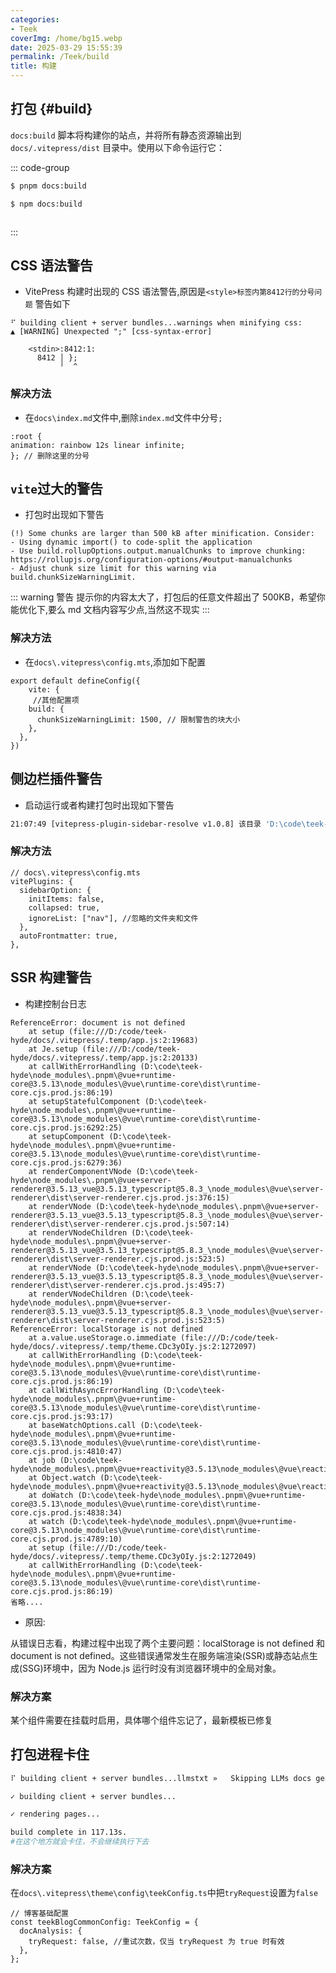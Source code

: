```yaml
---
categories:
- Teek
coverImg: /home/bg15.webp
date: 2025-03-29 15:55:39
permalink: /Teek/build
title: 构建
---
```

## 打包 {#build}

`docs:build` 脚本将构建你的站点，并将所有静态资源输出到 `docs/.vitepress/dist` 目录中。使用以下命令运行它：

::: code-group

```sh [pnpm]
$ pnpm docs:build
```

```sh [npm]
$ npm docs:build
```

```sh [yarn]

```

:::

## CSS 语法警告

- VitePress 构建时出现的 CSS 语法警告,原因是`<style>标签内第8412行的分号问题` 警告如下

```shell{2-6}
⠋ building client + server bundles...warnings when minifying css:
▲ [WARNING] Unexpected ";" [css-syntax-error]

    <stdin>:8412:1:
      8412 │ };
           ╵  ^
```

### 解决方法

- 在`docs\index.md`文件中,删除`index.md`文件中分号`;`

```md{3}
:root {
animation: rainbow 12s linear infinite;
}; // 删除这里的分号
```

## `vite`过大的警告

- 打包时出现如下警告

```shell{1-4}
(!) Some chunks are larger than 500 kB after minification. Consider:
- Using dynamic import() to code-split the application
- Use build.rollupOptions.output.manualChunks to improve chunking: https://rollupjs.org/configuration-options/#output-manualchunks
- Adjust chunk size limit for this warning via build.chunkSizeWarningLimit.
```

::: warning 警告
提示你的内容太大了，打包后的任意文件超出了 500KB，希望你能优化下,要么 md 文档内容写少点,当然这不现实
:::

### 解决方法

- 在`docs\.vitepress\config.mts`,添加如下配置

```ts{4-6}
export default defineConfig({
    vite: {
     //其他配置项
    build: {
      chunkSizeWarningLimit: 1500, // 限制警告的块大小
    },
  },
})
```

## 侧边栏插件警告

- 启动运行或者构建打包时出现如下警告

```sh
21:07:49 [vitepress-plugin-sidebar-resolve v1.0.8] 该目录 'D:\code\teek-hyde\docs\nav' 内部没有任何文件或文件序号出错，将忽略生成对应侧边栏
```

### 解决方法

```ts{6}
// docs\.vitepress\config.mts
vitePlugins: {
  sidebarOption: {
    initItems: false,
    collapsed: true,
    ignoreList: ["nav"], //忽略的文件夹和文件
  },
  autoFrontmatter: true,
},
```

## SSR 构建警告

- 构建控制台日志

```sh{1,12}
ReferenceError: document is not defined
    at setup (file:///D:/code/teek-hyde/docs/.vitepress/.temp/app.js:2:19683)
    at Je.setup (file:///D:/code/teek-hyde/docs/.vitepress/.temp/app.js:2:20133)
    at callWithErrorHandling (D:\code\teek-hyde\node_modules\.pnpm\@vue+runtime-core@3.5.13\node_modules\@vue\runtime-core\dist\runtime-core.cjs.prod.js:86:19)
    at setupStatefulComponent (D:\code\teek-hyde\node_modules\.pnpm\@vue+runtime-core@3.5.13\node_modules\@vue\runtime-core\dist\runtime-core.cjs.prod.js:6292:25)
    at setupComponent (D:\code\teek-hyde\node_modules\.pnpm\@vue+runtime-core@3.5.13\node_modules\@vue\runtime-core\dist\runtime-core.cjs.prod.js:6279:36)
    at renderComponentVNode (D:\code\teek-hyde\node_modules\.pnpm\@vue+server-renderer@3.5.13_vue@3.5.13_typescript@5.8.3_\node_modules\@vue\server-renderer\dist\server-renderer.cjs.prod.js:376:15)
    at renderVNode (D:\code\teek-hyde\node_modules\.pnpm\@vue+server-renderer@3.5.13_vue@3.5.13_typescript@5.8.3_\node_modules\@vue\server-renderer\dist\server-renderer.cjs.prod.js:507:14)
    at renderVNodeChildren (D:\code\teek-hyde\node_modules\.pnpm\@vue+server-renderer@3.5.13_vue@3.5.13_typescript@5.8.3_\node_modules\@vue\server-renderer\dist\server-renderer.cjs.prod.js:523:5)
    at renderVNode (D:\code\teek-hyde\node_modules\.pnpm\@vue+server-renderer@3.5.13_vue@3.5.13_typescript@5.8.3_\node_modules\@vue\server-renderer\dist\server-renderer.cjs.prod.js:495:7)
    at renderVNodeChildren (D:\code\teek-hyde\node_modules\.pnpm\@vue+server-renderer@3.5.13_vue@3.5.13_typescript@5.8.3_\node_modules\@vue\server-renderer\dist\server-renderer.cjs.prod.js:523:5)
ReferenceError: localStorage is not defined
    at a.value.useStorage.o.immediate (file:///D:/code/teek-hyde/docs/.vitepress/.temp/theme.CDc3yOIy.js:2:1272097)
    at callWithErrorHandling (D:\code\teek-hyde\node_modules\.pnpm\@vue+runtime-core@3.5.13\node_modules\@vue\runtime-core\dist\runtime-core.cjs.prod.js:86:19)
    at callWithAsyncErrorHandling (D:\code\teek-hyde\node_modules\.pnpm\@vue+runtime-core@3.5.13\node_modules\@vue\runtime-core\dist\runtime-core.cjs.prod.js:93:17)
    at baseWatchOptions.call (D:\code\teek-hyde\node_modules\.pnpm\@vue+runtime-core@3.5.13\node_modules\@vue\runtime-core\dist\runtime-core.cjs.prod.js:4810:47)
    at job (D:\code\teek-hyde\node_modules\.pnpm\@vue+reactivity@3.5.13\node_modules\@vue\reactivity\dist\reactivity.cjs.prod.js:1661:18)
    at Object.watch (D:\code\teek-hyde\node_modules\.pnpm\@vue+reactivity@3.5.13\node_modules\@vue\reactivity\dist\reactivity.cjs.prod.js:1693:7)
    at doWatch (D:\code\teek-hyde\node_modules\.pnpm\@vue+runtime-core@3.5.13\node_modules\@vue\runtime-core\dist\runtime-core.cjs.prod.js:4838:34)
    at watch (D:\code\teek-hyde\node_modules\.pnpm\@vue+runtime-core@3.5.13\node_modules\@vue\runtime-core\dist\runtime-core.cjs.prod.js:4789:10)
    at setup (file:///D:/code/teek-hyde/docs/.vitepress/.temp/theme.CDc3yOIy.js:2:1272049)
    at callWithErrorHandling (D:\code\teek-hyde\node_modules\.pnpm\@vue+runtime-core@3.5.13\node_modules\@vue\runtime-core\dist\runtime-core.cjs.prod.js:86:19)
省略....
```

- 原因:

从错误日志看，构建过程中出现了两个主要问题：localStorage is not defined 和 document is not defined。这些错误通常发生在服务端渲染(SSR)或静态站点生成(SSG)环境中，因为 Node.js 运行时没有浏览器环境中的全局对象。

### 解决方案

某个组件需要在挂载时启用，具体哪个组件忘记了，最新模板已修复

## 打包进程卡住

```bash
⠏ building client + server bundles...llmstxt »   Skipping LLMs docs generation in SSR build

✓ building client + server bundles...

✓ rendering pages...

build complete in 117.13s.
#在这个地方就会卡住，不会继续执行下去
```

### 解决方案

在`docs\.vitepress\theme\config\teekConfig.ts`中把`tryRequest`设置为`false`

```ts{4}
// 博客基础配置
const teekBlogCommonConfig: TeekConfig = {
  docAnalysis: {
    tryRequest: false, //重试次数，仅当 tryRequest 为 true 时有效
  },
};
```
